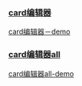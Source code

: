 
### [card编辑器](/admin/mobile_page/edit)
 [card编辑器－demo](/cardVue/demo.html?preview=1)
### [card编辑器all](/all)
[card编辑器all-demo](/cardVue/alldemo.html?preview=1)
